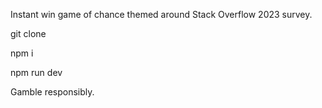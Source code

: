 Instant win game of chance themed around Stack Overflow 2023 survey.

git clone

npm i

npm run dev

Gamble responsibly.
